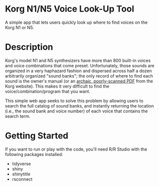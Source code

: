 # Korg N1/N5 Voice Look-Up Tool
A simple app that lets users quickly look up where to find voices on the Korg N1 or N5.

# Description
Korg's model N1 and N5 synthesizers have more than 800 built-in voices and voice combinations that come preset. Unfortunately, those sounds are organized in a very haphazard fashion and dispersed across half a dozen arbitrarily organized "sound banks"; the only record of where to find each sound is the owner's manual (or an [archaic, poorly-scanned PDF](https://cdn.korg.com/us/support/download/files/12275352cbc6bbfa6abcea43b8a8191e.pdf?response-content-disposition=inline%3Bfilename%3DN1_N5_VoiceName.pdf&response-content-type=application%2Fpdf%3B) from the Korg website). This makes it very difficult to find the voice/combination/program that you want. 

This simple web app seeks to solve this problem by allowing users to search the full catalog of sound banks, and instantly returning the location (i.e., the sound bank and voice number) of each voice that contains the search term. 

# Getting Started
If you want to run or play with the code, you'll need R/R Studio with the following packages installed:
- tidyverse
- shiny
- shinytitle
- rsconnect
